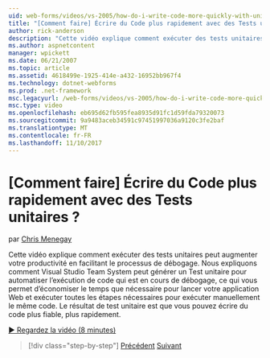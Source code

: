 ```yaml
---
uid: web-forms/videos/vs-2005/how-do-i-write-code-more-quickly-with-unit-tests
title: "[Comment faire] Écrire du Code plus rapidement avec des Tests unitaires ? | Microsoft Docs"
author: rick-anderson
description: "Cette vidéo explique comment exécuter des tests unitaires peut augmenter votre productivité en facilitant le processus de débogage. Nous expliquons comment Visual Studio Team System peut générer un u..."
ms.author: aspnetcontent
manager: wpickett
ms.date: 06/21/2007
ms.topic: article
ms.assetid: 4618499e-1925-414e-a432-16952bb967f4
ms.technology: dotnet-webforms
ms.prod: .net-framework
msc.legacyurl: /web-forms/videos/vs-2005/how-do-i-write-code-more-quickly-with-unit-tests
msc.type: video
ms.openlocfilehash: eb695d62fb595fea8935d91fc1d59fda79320073
ms.sourcegitcommit: 9a9483aceb34591c97451997036a9120c3fe2baf
ms.translationtype: MT
ms.contentlocale: fr-FR
ms.lasthandoff: 11/10/2017
---
```

<a name="how-do-i-write-code-more-quickly-with-unit-tests"></a>[Comment faire] Écrire du Code plus rapidement avec des Tests unitaires ?
====================
par [Chris Menegay](https://twitter.com/CMenegay)

Cette vidéo explique comment exécuter des tests unitaires peut augmenter votre productivité en facilitant le processus de débogage. Nous expliquons comment Visual Studio Team System peut générer un Test unitaire pour automatiser l’exécution de code qui est en cours de débogage, ce qui vous permet d’économiser le temps que nécessaire pour lancer votre application Web et exécuter toutes les étapes nécessaires pour exécuter manuellement le même code. Le résultat de test unitaire est que vous pouvez écrire du code plus fiable, plus rapidement.

[&#9654; Regardez la vidéo (8 minutes)](https://channel9.msdn.com/Blogs/ASP-NET-Site-Videos/how-do-i-write-code-more-quickly-with-unit-tests)

>[!div class="step-by-step"]
[Précédent](how-do-i-create-my-own-bug-work-item.md)
[Suivant](how-do-i-practice-test-driven-development.md)
